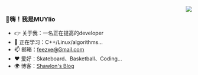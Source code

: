 <!--
**MUYIio/MUYIio** is a ✨ _special_ ✨ repository because its `README.md` (this file) appears on your GitHub profile.

Here are some ideas to get you started:

- 🔭 I’m currently working on ...
- 🌱 I’m currently learning ...
- 👯 I’m looking to collaborate on ...
- 🤔 I’m looking for help with ...
- 💬 Ask me about ...
- 📫 How to reach me: ...
- 😄 Pronouns: ...
- ⚡ Fun fact: ...
-->
<img align='right' src="https://github-readme-stats.vercel.app/api?username=MUYIio&show_icons=true&theme=radical">

### 👋嗨！我是MUYIio
- 👉 关于我：一名正在提高的developer
- 🌱 正在学习：C++/Linux/algorithms...
- 📫 邮箱：feezxe@Gmail.com
- ❤️ 爱好：Skateboard、Basketball、Coding...
- 🌍 博客：[Shawlon's Blog](https://feezxe.gitee.io/)


<!-- https://github.com/kautukkundan/Awesome-Profile-README-templates -->
